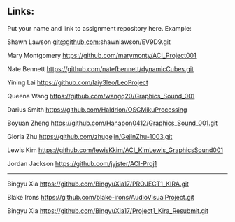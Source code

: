 
## Links:

Put your name and link to assignment repository here. Example:

Shawn Lawson    git@github.com:shawnlawson/EV9D9.git


Mary Montgomery https://github.com/marymonty/ACI_Project001


Nate Bennett https://github.com/natefbennett/dynamicCubes.git


Yining Lai https://github.com/laiy3leo/LeoProject


Queena Wang https://github.com/wangq20/Graphics_Sound_001


Darius Smith https://github.com/Haldrion/OSCMikuProcessing


Boyuan Zheng https://github.com/Hanapon0412/Graphics_Sound_001.git


Gloria Zhu https://github.com/zhugejin/GejinZhu-1003.git


Lewis Kim https://github.com/lewisKkim/ACI_KimLewis_GraphicsSound001


Jordan Jackson https://github.com/jyjster/ACI-Proj1


----
Bingyu Xia https://github.com/BingyuXia17/PROJECT1_KIRA.git

Blake Irons https://github.com/blake-irons/AudioVisualProject.git


Bingyu Xia https://github.com/BingyuXia17/Project1_Kira_Resubmit.git
